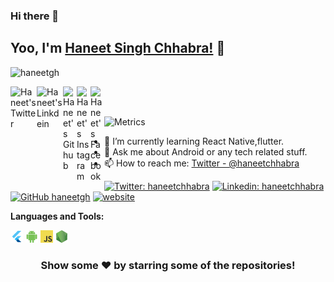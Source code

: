 ### Hi there 👋
## Yoo, I'm [Haneet Singh Chhabra!](https://Haneetgh.github.io/) 👋

<p align="left"> <img src="https://komarev.com/ghpvc/?username=haneetgh&label=Views&color=blue&style=plastic" alt="haneetgh" /> </p>

<a href="https://twitter.com/haneetchhabra">
  <img align="left" alt="Haneet's Twitter" width="42px" src="https://logotyp.us/file/twitter.svg" />
</a>
<a href="https://linkedin.com/in/haneetchhabra">
  <img align="left" alt="Haneet's Linkdein" width="42px" src="https://content.linkedin.com/content/dam/me/business/en-us/amp/brand-site/v2/bg/LI-Bug.svg.original.svg" />
</a>
<a href="https://github.com/haneetgh">
  <img align="left" alt="Haneet's Github" width="22px" src="https://cdn.jsdelivr.net/npm/simple-icons@v3/icons/github.svg" />
</a>
</a>
<a href="https://instagram.com/haneetsinghchhabra/">
  <img align="left" alt="Haneet's Instagram" width="22px" src="https://cdn.jsdelivr.net/npm/simple-icons@v3/icons/instagram.svg" />
</a>
<a href="https://www.facebook.com/haneetsinghchhabra/">
  <img align="left" alt="Haneet's Facebook" width="22px" src="https://cdn.jsdelivr.net/npm/simple-icons@v3/icons/facebook.svg" />
</a>

<br/>
<br/>

![Metrics](https://metrics.lecoq.io/Haneetgh)
<!--
- 🔭 I’m currently working on [Frontier](https://frontier.xyz/).
- 🌱 I’m currently learning Golang, Rust.
- 👯 I’m looking to collaborate on [Frontier](https://frontier.xyz/). -->
- 🌱 I’m currently learning React Native,flutter.
- 💬 Ask me about Android or any tech related stuff.
- 📫 How to reach me: [Twitter - @haneetchhabra](https://twitter.com/haneetchhabra)
<!--- 😄 Pronouns: He/His
- ⚡ Fun fact: I spend almost 12 hours listening to songs everyday.-->

[![Twitter: haneetchhabra](https://img.shields.io/twitter/follow/haneetchhabra?style=social)](https://twitter.com/haneetchhabra)
[![Linkedin: haneetchhabra](https://img.shields.io/badge/-haneetgh-blue?style=flat-square&logo=Linkedin&logoColor=white&link=https://www.linkedin.com/in/haneetchhabra/)](https://www.linkedin.com/in/haneetchhabra/)
[![GitHub haneetgh](https://img.shields.io/github/followers/haneetgh?label=follow&style=social)](https://github.com/haneetgh)
[![website](https://img.shields.io/badge/PortfolioWebsite-haneetgh.com-2648ff?style=flat-square&logo=google-chrome)](https://haneetgh.github.io/)


**Languages and Tools:**  

<code><img height="20" src="https://raw.githubusercontent.com/github/explore/80688e429a7d4ef2fca1e82350fe8e3517d3494d/topics/flutter/flutter.png"></code>
<code><img height="20" src="https://raw.githubusercontent.com/github/explore/80688e429a7d4ef2fca1e82350fe8e3517d3494d/topics/android/android.png"></code>
<code><img height="20" src="https://raw.githubusercontent.com/github/explore/80688e429a7d4ef2fca1e82350fe8e3517d3494d/topics/javascript/javascript.png"></code>
<code><img height="20" src="https://raw.githubusercontent.com/github/explore/80688e429a7d4ef2fca1e82350fe8e3517d3494d/topics/nodejs/nodejs.png"></code>    


<div align="center">

### Show some ❤️ by starring some of the repositories!

</div>



<!--
**HaneetGH/haneetgh** is a ✨ _special_ ✨ repository because its `README.md` (this file) appears on your GitHub profile.

Here are some ideas to get you started:

- 🔭 I’m currently working on ... 
- 🌱 I’m currently learning ... React-Native And Flutter
- 👯 I’m looking to collaborate on ... 
- 🤔 I’m looking for help with ...
- 💬 Ask me about ...
- 📫 How to reach me: ...
- 😄 Pronouns: ...
- ⚡ Fun fact: ...
-->
